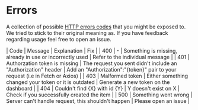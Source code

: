 # Errors

A collection of possible [HTTP errors codes](https://developer.mozilla.org/en-US/docs/Web/HTTP/Status) that you might be exposed to. We tried to stick to their original meaning as. If you have feedback regarding usage feel free to open an issue.

| Code | Message                       | Explanation                                                   | Fix                                                                           |
| 400  | -                             | Something is missing, already in use or incorrectly used      | Refer to the individual message                                               |
| 401  | Authorzation token is missing | The request you sent didn't include an "Authorization" header | Add an "Authorization":"{token}" pair to your request (i.e in Fetch or Axios) |
| 403  | Malformed token               | Either something changed your token or it is outdated         | Generate a new token on the dashboard                                         |
| 404  | Couldn't find {X} with id {Y} | Y doesn't exist on X                                          | Check if you successfully created the item                                    |
| 500  | Something went wrong          | Server can't handle request, this shouldn't happen            | Please open an issue                                                          |
